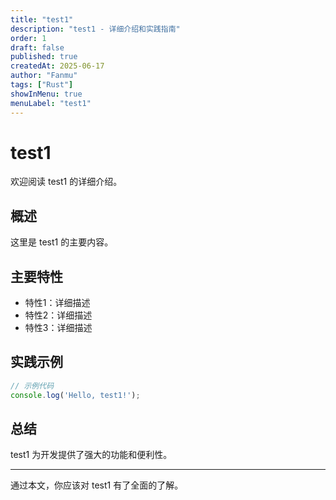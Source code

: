 ```yaml
---
title: "test1"
description: "test1 - 详细介绍和实践指南"
order: 1
draft: false
published: true
createdAt: 2025-06-17
author: "Fanmu"
tags: ["Rust"]
showInMenu: true
menuLabel: "test1"
---
```


# test1

欢迎阅读 test1 的详细介绍。

## 概述

这里是 test1 的主要内容。

## 主要特性

- 特性1：详细描述
- 特性2：详细描述
- 特性3：详细描述

## 实践示例

```javascript
// 示例代码
console.log('Hello, test1!');
```

## 总结

test1 为开发提供了强大的功能和便利性。

---

通过本文，你应该对 test1 有了全面的了解。

